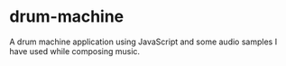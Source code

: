 # drum-machine
A drum machine application using JavaScript and some audio samples I have used while composing music.
